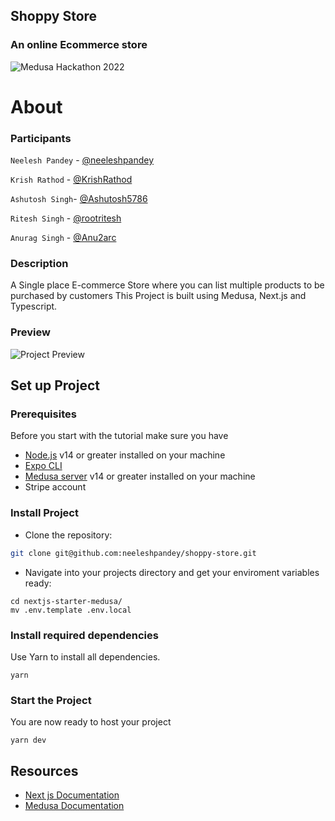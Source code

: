 ## Shoppy Store
### An online Ecommerce store
![Medusa Hackathon 2022](https://user-images.githubusercontent.com/87470414/197345784-b166d85e-d65f-4c73-b56d-1dfc31008dff.jpg)

# About

### Participants
`Neelesh Pandey` - [@neeleshpandey](https://github.com/neeleshpandey/)

`Krish Rathod` - [@KrishRathod](https://github.com/KrishRathod/)

`Ashutosh Singh`- [@Ashutosh5786](https://github.com/Ashutosh5786/)

`Ritesh Singh` - [@rootritesh](https://github.com/rootritesh/)

`Anurag Singh` - [@Anu2arc](https://github.com/Anu2arc/)

### Description


A Single place E-commerce Store where you can list multiple products to be purchased by customers
This Project is built using Medusa, Next.js and Typescript.




### Preview

![Project Preview](https://user-images.githubusercontent.com/87470414/197344880-8366e6c8-0a28-44eb-90c4-30a1bf9322aa.png)

## Set up Project

### Prerequisites
Before you start with the tutorial make sure you have

- [Node.js](https://nodejs.org/en/) v14 or greater installed on your machine
- [Expo CLI](https://expo.dev/) 
- [Medusa server](https://docs.medusajs.com/quickstart/quick-start/) v14 or greater installed on your machine
- Stripe account

### Install Project

- Clone the repository:

```bash
git clone git@github.com:neeleshpandey/shoppy-store.git
```
- Navigate into your projects directory and get your enviroment variables ready:

```shell
cd nextjs-starter-medusa/
mv .env.template .env.local
```

### Install required dependencies

Use Yarn to install all dependencies.

```shell
yarn
```

### Start the Project

You are now ready to host your project

```shell
yarn dev
```


## Resources
- [Next js Documentation](https://nextjs.org/docs)
- [Medusa Documentation](https://docs.medusajs.com/)
